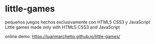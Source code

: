 # little-games
pequeños juegos hechos exclusivamente con HTML5 CSS3 y JavaScript
Little games made only with HTML5 CSS3 and JavaScript

online demo: https://juanmarchetto.github.io/little-games/
